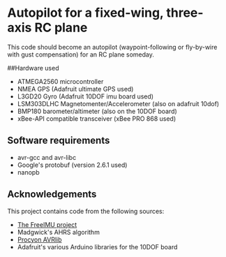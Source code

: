 # Autopilot for a fixed-wing, three-axis RC plane

This code should become an autopilot (waypoint-following or fly-by-wire with gust compensation) for an RC plane someday.

##Hardware used

* ATMEGA2560 microcontroller
* NMEA GPS (Adafruit ultimate GPS used)
* L3GD20 Gyro (Adafruit 10DOF imu board used)
* LSM303DLHC Magnetomenter/Accelerometer (also on adafruit 10dof)
* BMP180 barometer/altimeter (also on the 10DOF board)
* xBee-API compatible transceiver (xBee PRO 868 used)

## Software requirements

* avr-gcc and avr-libc
* Google's protobuf (version 2.6.1 used)
* nanopb

## Acknowledgements

This project contains code from the following sources:
* [The FreeIMU project](http://www.varesano.net/projects/hardware/FreeIMU)
* Madgwick's AHRS algorithm
* [Procyon AVRlib](http://www.procyonengineering.com/embedded/avr/avrlib/)
* Adafruit's various Arduino libraries for the 10DOF board